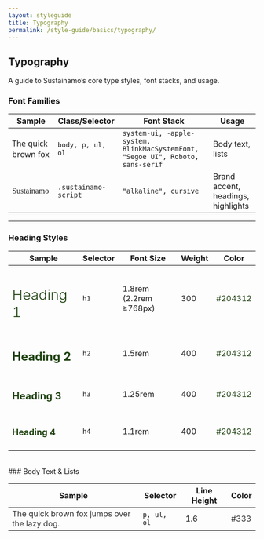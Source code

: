 ```yaml
---
layout: styleguide
title: Typography
permalink: /style-guide/basics/typography/
---
```


## Typography

A guide to Sustainamo’s core type styles, font stacks, and usage.

### Font Families

<table class="responsive-table">
  <thead>
    <tr>
      <th>Sample</th>
      <th>Class/Selector</th>
      <th>Font Stack</th>
      <th>Usage</th>
    </tr>
  </thead>
  <tbody>
    <tr>
      <td style="font-family: system-ui, -apple-system, BlinkMacSystemFont, 'Segoe UI', Roboto, sans-serif;">The quick brown fox</td>
      <td><code>body, p, ul, ol</code></td>
      <td><code>system-ui, -apple-system, BlinkMacSystemFont, "Segoe UI", Roboto, sans-serif</code></td>
      <td>Body text, lists</td>
    </tr>
    <tr>
      <td style="font-family: 'alkaline', cursive;">Sustainamo</td>
      <td><code>.sustainamo-script</code></td>
      <td><code>"alkaline", cursive</code></td>
      <td>Brand accent, headings, highlights</td>
    </tr>
  </tbody>
</table>

<hr class="short-hr">

### Heading Styles

<table class="responsive-table">
  <thead>
    <tr>
      <th>Sample</th>
      <th>Selector</th>
      <th>Font Size</th>
      <th>Weight</th>
      <th>Color</th>
    </tr>
  </thead>
  <tbody>
    <tr>
      <td><h1 style="font-size:1.8rem; font-weight:300; color:#204312;">Heading 1</h1></td>
      <td><code>h1</code></td>
      <td>1.8rem<br>(2.2rem ≥768px)</td>
      <td>300</td>
      <td><span style="color:#204312;">#204312</span></td>
    </tr>
    <tr>
      <td><h2 style="font-size:1.5rem; color:#204312;">Heading 2</h2></td>
      <td><code>h2</code></td>
      <td>1.5rem</td>
      <td>400</td>
      <td><span style="color:#204312;">#204312</span></td>
    </tr>
    <tr>
      <td><h3 style="font-size:1.25rem; color:#204312;">Heading 3</h3></td>
      <td><code>h3</code></td>
      <td>1.25rem</td>
      <td>400</td>
      <td><span style="color:#204312;">#204312</span></td>
    </tr>
    <tr>
      <td><h4 style="font-size:1.1rem; color:#204312;">Heading 4</h4></td>
      <td><code>h4</code></td>
      <td>1.1rem</td>
      <td>400</td>
      <td><span style="color:#204312;">#204312</span></td>
    </tr>
  </tbody>
</table>
<br>
### Body Text & Lists

<table class="responsive-table">
  <thead>
    <tr>
      <th>Sample</th>
      <th>Selector</th>
      <th>Line Height</th>
      <th>Color</th>
    </tr>
  </thead>
  <tbody>
    <tr>
      <td style="font-size:1rem; color:#333;">The quick brown fox jumps over the lazy dog.</td>
      <td><code>p, ul, ol</code></td>
      <td>1.6</td>
      <td><span style="color:#333;">#333</span></td>
    </tr>
  </tbody>
</table>